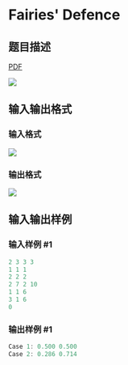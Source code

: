 # Fairies&#039; Defence

## 题目描述

[problemUrl]: https://uva.onlinejudge.org/index.php?option=com_onlinejudge&Itemid=8&category=243&page=show_problem&problem=3261

[PDF](https://uva.onlinejudge.org/external/121/p12109.pdf)

![](https://cdn.luogu.com.cn/upload/vjudge_pic/UVA12109/d07603973668db827fd5f4104a85c2e05eed0391.png)

## 输入输出格式

### 输入格式

![](https://cdn.luogu.com.cn/upload/vjudge_pic/UVA12109/145936c38ed984f5cadf7bcea9b76de4ecc7ce0a.png)

### 输出格式

![](https://cdn.luogu.com.cn/upload/vjudge_pic/UVA12109/9c058fcb1f1d0ec6b1615d712bd0280f3db697ef.png)

## 输入输出样例

### 输入样例 #1

```cpp
2 3 3 3
1 1 1
2 2 2
2 7 2 10
1 1 6
3 1 6
0
```


### 输出样例 #1

```cpp
Case 1: 0.500 0.500
Case 2: 0.286 0.714
```


